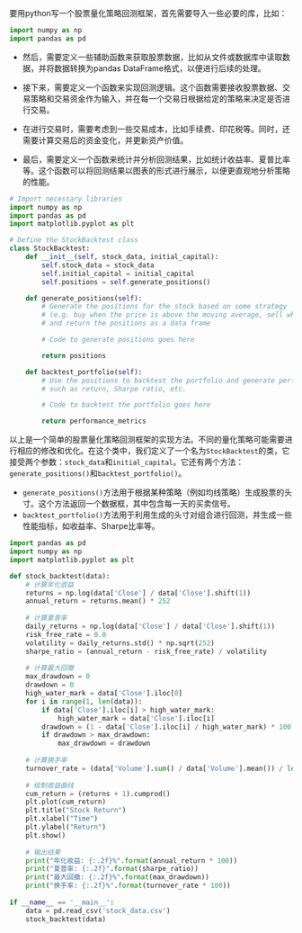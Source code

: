 要用python写一个股票量化策略回测框架，首先需要导入一些必要的库，比如：
```python
import numpy as np
import pandas as pd
```
- 然后，需要定义一些辅助函数来获取股票数据，比如从文件或数据库中读取数据，并将数据转换为pandas DataFrame格式，以便进行后续的处理。
- 接下来，需要定义一个函数来实现回测逻辑。这个函数需要接收股票数据、交易策略和交易资金作为输入，并在每一个交易日根据给定的策略来决定是否进行交易。

- 在进行交易时，需要考虑到一些交易成本，比如手续费、印花税等。同时，还需要计算交易后的资金变化，并更新资产价值。

- 最后，需要定义一个函数来统计并分析回测结果，比如统计收益率、夏普比率等。这个函数可以将回测结果以图表的形式进行展示，以便更直观地分析策略的性能。
```python
# Import necessary libraries
import numpy as np
import pandas as pd
import matplotlib.pyplot as plt

# Define the StockBacktest class
class StockBacktest:
    def __init__(self, stock_data, initial_capital):
        self.stock_data = stock_data
        self.initial_capital = initial_capital
        self.positions = self.generate_positions()

    def generate_positions(self):
        # Generate the positions for the stock based on some strategy
        # (e.g. buy when the price is above the moving average, sell when below)
        # and return the positions as a data frame

        # Code to generate positions goes here

        return positions

    def backtest_portfolio(self):
        # Use the positions to backtest the portfolio and generate performance metrics
        # such as return, Sharpe ratio, etc.

        # Code to backtest the portfolio goes here

        return performance_metrics
```
以上是一个简单的股票量化策略回测框架的实现方法。不同的量化策略可能需要进行相应的修改和优化。在这个类中，我们定义了一个名为`StockBacktest`的类，它接受两个参数：`stock_data`和`initial_capital`。它还有两个方法：`generate_positions()`和`backtest_portfolio()`。
- `generate_positions()`方法用于根据某种策略（例如均线策略）生成股票的头寸。这个方法返回一个数据框，其中包含每一天的买卖信号。
- `backtest_portfolio()`方法用于利用生成的头寸对组合进行回测，并生成一些性能指标，如收益率、Sharpe比率等。
```python
import pandas as pd
import numpy as np
import matplotlib.pyplot as plt

def stock_backtest(data):
    # 计算年化收益
    returns = np.log(data['Close'] / data['Close'].shift(1))
    annual_return = returns.mean() * 252
    
    # 计算夏普率
    daily_returns = np.log(data['Close'] / data['Close'].shift(1))
    risk_free_rate = 0.0
    volatility = daily_returns.std() * np.sqrt(252)
    sharpe_ratio = (annual_return - risk_free_rate) / volatility
    
    # 计算最大回撤
    max_drawdown = 0
    drawdown = 0
    high_water_mark = data['Close'].iloc[0]
    for i in range(1, len(data)):
        if data['Close'].iloc[i] > high_water_mark:
            high_water_mark = data['Close'].iloc[i]
        drawdown = (1 - data['Close'].iloc[i] / high_water_mark) * 100
        if drawdown > max_drawdown:
            max_drawdown = drawdown
            
    # 计算换手率
    turnover_rate = (data['Volume'].sum() / data['Volume'].mean()) / len(data)
    
    # 绘制收益曲线
    cum_return = (returns + 1).cumprod()
    plt.plot(cum_return)
    plt.title("Stock Return")
    plt.xlabel("Time")
    plt.ylabel("Return")
    plt.show()
    
    # 输出结果
    print("年化收益: {:.2f}%".format(annual_return * 100))
    print("夏普率: {:.2f}".format(sharpe_ratio))
    print("最大回撤: {:.2f}%".format(max_drawdown))
    print("换手率: {:.2f}%".format(turnover_rate * 100))
    
if __name__ == '__main__':
    data = pd.read_csv('stock_data.csv')
    stock_backtest(data)

```